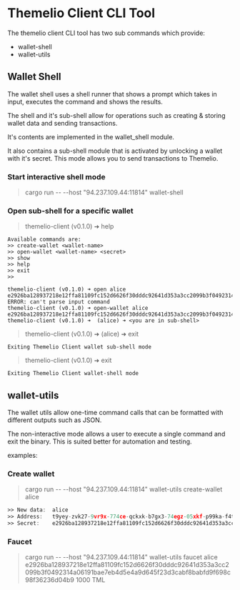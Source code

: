 # Themelio Client CLI Tool

The themelio client CLI tool has two sub commands which provide:
* wallet-shell 
* wallet-utils 

## Wallet Shell 

The wallet shell uses a shell runner that shows a prompt which takes in input, executes the command and shows the results.

The shell and it's sub-shell allow for operations such as creating & storing wallet data and sending transactions.

It's contents are implemented in the wallet_shell module. 

It also contains a sub-shell module that is activated by unlocking a wallet with it's secret. This mode allows you to send transactions to Themelio.

### Start interactive shell mode

> cargo run -- --host "94.237.109.44:11814" wallet-shell 

### Open sub-shell for a specific wallet

> themelio-client (v0.1.0) ➜ help

```
Available commands are:
>> create-wallet <wallet-name>
>> open-wallet <wallet-name> <secret>
>> show
>> help
>> exit
>>
```

```
themelio-client (v0.1.0) ➜ open alice e2926ba128937218e12ffa81109fc152d6626f30dddc92641d353a3cc2099b3f0492314a06191bae7eb4d5e4a9d645f23d3cabf8babfd9f698c98f36236d04b9
ERROR: can't parse input command
themelio-client (v0.1.0) ➜ open-wallet alice e2926ba128937218e12ffa81109fc152d6626f30dddc92641d353a3cc2099b3f0492314a06191bae7eb4d5e4a9d645f23d3cabf8babfd9f698c98f36236d04b9
themelio-client (v0.1.0) ➜  (alice) ➜ <you are in sub-shell>
```

> themelio-client (v0.1.0) ➜  (alice) ➜ exit

```
Exiting Themelio Client wallet sub-shell mode
```

> themelio-client (v0.1.0) ➜ exit

```
Exiting Themelio Client wallet-shell mode 
```

## wallet-utils  

The wallet utils allow one-time command calls that can be formatted with different outputs such as JSON.

The non-interactive mode allows a user to execute a single command and exit the binary. This is suited better for automation and testing.

examples:

### Create wallet
> cargo run -- --host "94.237.109.44:11814" wallet-utils create-wallet alice
```asm
>> New data:  alice 
>> Address:   t9yey-zvk27-9vr9x-774ce-qckxk-b7gx3-74egz-05xkf-p99ka-f4t06-742g
>> Secret:    e2926ba128937218e12ffa81109fc152d6626f30dddc92641d353a3cc2099b3f0492314a06191bae7eb4d5e4a9d645f23d3cabf8babfd9f698c98f36236d04b9
```

### Faucet
> cargo run -- --host "94.237.109.44:11814" wallet-utils faucet alice e2926ba128937218e12ffa81109fc152d6626f30dddc92641d353a3cc2099b3f0492314a06191bae7eb4d5e4a9d645f23d3cabf8babfd9f698c98f36236d04b9 1000 TML
